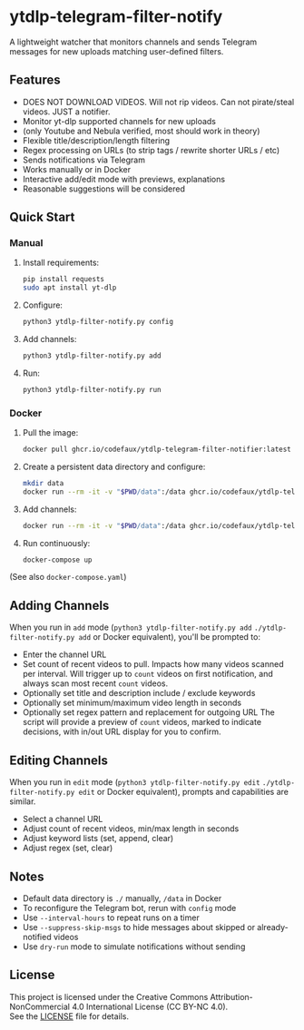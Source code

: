 # ytdlp-telegram-filter-notify

A lightweight watcher that monitors channels and sends Telegram messages for new uploads matching user-defined filters.

## Features
- DOES NOT DOWNLOAD VIDEOS. Will not rip videos. Can not pirate/steal videos. JUST a notifier.
- Monitor yt-dlp supported channels for new uploads
-  (only Youtube and Nebula verified, most should work in theory)
- Flexible title/description/length filtering
- Regex processing on URLs (to strip tags / rewrite shorter URLs / etc)
- Sends notifications via Telegram
- Works manually or in Docker
- Interactive add/edit mode with previews, explanations
- Reasonable suggestions will be considered

## Quick Start

### Manual
1. Install requirements:  
   ```bash
   pip install requests
   sudo apt install yt-dlp
   ```
2. Configure:
   ```bash
   python3 ytdlp-filter-notify.py config
   ```
3. Add channels:
   ```bash
   python3 ytdlp-filter-notify.py add
   ```
4. Run:
   ```bash
   python3 ytdlp-filter-notify.py run
   ```

### Docker
1. Pull the image:
   ```bash
   docker pull ghcr.io/codefaux/ytdlp-telegram-filter-notifier:latest
   ```
2. Create a persistent data directory and configure:
   ```bash
   mkdir data
   docker run --rm -it -v "$PWD/data":/data ghcr.io/codefaux/ytdlp-telegram-filter-notifier config
   ```
3. Add channels:
   ```bash
   docker run --rm -it -v "$PWD/data":/data ghcr.io/codefaux/ytdlp-telegram-filter-notifier add
   ```
4. Run continuously:
   ```bash
   docker-compose up
   ```

(See also `docker-compose.yaml`)

## Adding Channels
When you run in `add` mode (`python3 ytdlp-filter-notify.py add` `./ytdlp-filter-notify.py add` or Docker equivalent), you'll be prompted to:
- Enter the channel URL
- Set count of recent videos to pull. Impacts how many videos scanned per interval. Will trigger up to `count` videos on first notification, and always scan most recent `count` videos.
- Optionally set title and description include / exclude keywords
- Optionally set minimum/maximum video length in seconds
- Optionally set regex pattern and replacement for outgoing URL
The script will provide a preview of `count` videos, marked to indicate decisions, with in/out URL display for you to confirm.

## Editing Channels
When you run in `edit` mode (`python3 ytdlp-filter-notify.py edit` `./ytdlp-filter-notify.py edit` or Docker equivalent), prompts and capabilities are similar.
- Select a channel URL
- Adjust count of recent videos, min/max length in seconds
- Adjust keyword lists (set, append, clear)
- Adjust regex (set, clear)

## Notes
- Default data directory is `./` manually, `/data` in Docker
- To reconfigure the Telegram bot, rerun with `config` mode
- Use `--interval-hours` to repeat runs on a timer
- Use `--suppress-skip-msgs` to hide messages about skipped or already-notified videos
- Use `dry-run` mode to simulate notifications without sending

## License
This project is licensed under the Creative Commons Attribution-NonCommercial 4.0 International License (CC BY-NC 4.0).  
See the [LICENSE](./LICENSE) file for details.

